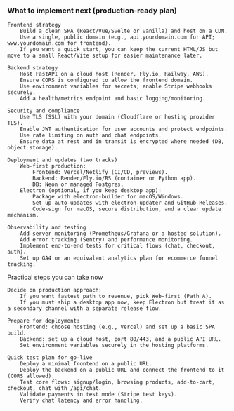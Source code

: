    ### What to implement next (production-ready plan)

    Frontend strategy
        Build a clean SPA (React/Vue/Svelte or vanilla) and host on a CDN.
        Use a single, public domain (e.g., api.yourdomain.com for API; www.yourdomain.com for frontend).
        If you want a quick start, you can keep the current HTML/JS but move to a small React/Vite setup for easier maintenance later.

    Backend strategy
        Host FastAPI on a cloud host (Render, Fly.io, Railway, AWS).
        Ensure CORS is configured to allow the frontend domain.
        Use environment variables for secrets; enable Stripe webhooks securely.
        Add a health/metrics endpoint and basic logging/monitoring.

    Security and compliance
        Use TLS (SSL) with your domain (Cloudflare or hosting provider TLS).
        Enable JWT authentication for user accounts and protect endpoints.
        Use rate limiting on auth and chat endpoints.
        Ensure data at rest and in transit is encrypted where needed (DB, object storage).

    Deployment and updates (two tracks)
        Web-first production:
            Frontend: Vercel/Netlify (CI/CD, previews).
            Backend: Render/Fly.io/RS (container or Python app).
            DB: Neon or managed Postgres.
        Electron (optional, if you keep desktop app):
            Package with electron-builder for macOS/Windows.
            Set up auto-updates with electron-updater and GitHub Releases.
            Code-sign for macOS, secure distribution, and a clear update mechanism.

    Observability and testing
        Add server monitoring (Prometheus/Grafana or a hosted solution).
        Add error tracking (Sentry) and performance monitoring.
        Implement end-to-end tests for critical flows (chat, checkout, auth).
        Set up GA4 or an equivalent analytics plan for ecommerce funnel tracking.

Practical steps you can take now

    Decide on production approach:
        If you want fastest path to revenue, pick Web-first (Path A).
        If you must ship a desktop app now, keep Electron but treat it as a secondary channel with a separate release flow.

    Prepare for deployment:
        Frontend: choose hosting (e.g., Vercel) and set up a basic SPA build.
        Backend: set up a cloud host, port 80/443, and a public API URL.
        Set environment variables securely in the hosting platforms.

    Quick test plan for go-live
        Deploy a minimal frontend on a public URL.
        Deploy the backend on a public URL and connect the frontend to it (CORS allowed).
        Test core flows: signup/login, browsing products, add-to-cart, checkout, chat with /api/chat.
        Validate payments in test mode (Stripe test keys).
        Verify chat latency and error handling.

